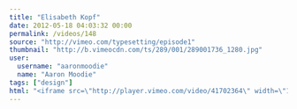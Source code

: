 ```yaml
---
title: "Elisabeth Kopf"
date: 2012-05-18 04:03:32 00:00
permalink: /videos/148
source: "http://vimeo.com/typesetting/episode1"
thumbnail: "http://b.vimeocdn.com/ts/289/001/289001736_1280.jpg"
user:
  username: "aaronmoodie"
  name: "Aaron Moodie"
tags: ["design"]
html: "<iframe src=\"http://player.vimeo.com/video/41702364\" width=\"1280\" height=\"720\" frameborder=\"0\" webkitallowfullscreen mozallowfullscreen allowfullscreen></iframe>"
---
```



